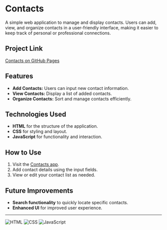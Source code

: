 # Contacts

A simple web application to manage and display contacts. Users can add, view, and organize contacts in a user-friendly interface, making it easier to keep track of personal or professional connections.

## Project Link
[Contacts on GitHub Pages](https://mr-reutcky.github.io/contacts/)

## Features
- **Add Contacts:** Users can input new contact information.
- **View Contacts:** Display a list of added contacts.
- **Organize Contacts:** Sort and manage contacts efficiently.

## Technologies Used
- **HTML** for the structure of the application.
- **CSS** for styling and layout.
- **JavaScript** for functionality and interaction.

## How to Use
1. Visit the [Contacts app](https://mr-reutcky.github.io/contacts/).
2. Add contact details using the input fields.
3. View or edit your contact list as needed.

## Future Improvements
- **Search functionality** to quickly locate specific contacts.
- **Enhanced UI** for improved user experience.
  
---

![HTML](https://img.shields.io/badge/HTML5-E34F26?style=for-the-badge&logo=html5&logoColor=white)
![CSS](https://img.shields.io/badge/CSS3-1572B6?style=for-the-badge&logo=css3&logoColor=white)
![JavaScript](https://img.shields.io/badge/JavaScript-F7DF1E?style=for-the-badge&logo=javascript&logoColor=black)
